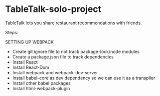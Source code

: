 # TableTalk-solo-project
TableTalk lets you share restaurant recommendations with friends.

Steps:

SETTING UP WEBPACK
- Create git ignore file to not track package-lock/node modules
- Create a package.json file to track dependencies
- Install React
- Install React-Dom
- Install webpack and webpack-dev-server
- Install babel-core as dev dependency so we can use it as a transpiler
- Install other babel packages
- Install html-webpack-plugin